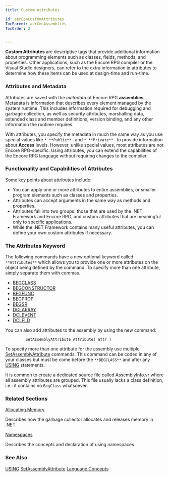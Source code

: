 ```yaml
---
title: Custom Attributes

Id: aerConCustomAttributes
TocParent: aerConAssemblies
TocOrder: 2


---
```


**Custom Attributes** are descriptive tags that provide additional information about programming elements such as classes, fields, methods, and properties. Other applications, such as the Encore RPG compiler or the Visual Studio designers, can refer to the extra information in attributes to determine how these items can be used at design-time and run-time. 

### Attributes and Metadata
Attributes are saved with the *metadata* of Encore RPG **assemblies** . Metadata is information that describes every element managed by the system runtime. This includes information required for debugging and garbage collection, as well as security attributes, marshalling data, extended class and member definitions, version binding, and any other information the runtime requires. 

With attributes, you specify the metadata in much the same way as you use special values like ```* **Public** ``` and ```* **Private** ``` to provide information about **Access** levels. However, unlike special values, most attributes are not Encore RPG-specific. Using attributes, you can extend the capabilities of the Encore RPG language without requiring changes to the compiler. 

### Functionality and Capabilities of Attributes
Some key points about attributes include: 

- You can apply one or more attributes to entire assemblies, or smaller program
                elements such as classes and properties.
- Attributes can accept arguments in the same way as methods and properties.
- Attributes fall into two groups: those that are used by the .NET Framework and
                Encore RPG, and custom attributes that are meaningful only to specific
                applications.
- While the .NET Framework contains many useful attributes, you can define your
                own custom attributes if necessary.

### The Attributes Keyword
The following commands have a new optional keyword called ``` **Attributes** ``` which allows you to provide one or more attributes on the object being defined by the command. To specify more than one attribute, simply separate them with commas. 

- [BEGCLASS](BEGCLASS.html)
- [BEGCONSTRUCTOR](BEGCONSTRUCTOR.html)
- [BEGFUNC](BEGFUNC.html)
- [BEGPROP](BEGPROP.html)
- [BEGSR](BEGSR.html)
- [DCLARRAY](DCLARRAY.html)
- [DCLEVENT](DCLEVENT.html)
- [DCLFLD](DCLFLD.html)

You can also add attributes to the assembly by using the new command:

```
         SetAssemblyAttribute Attribute( attr )
```

To specify more than one attribute for the assembly use multiple [SetAssemblyAttribute](SETASSEMBLYATTRIBUTE.html) commands. This command can be coded in any of your classes but must be come before the ``` **BEGCLASS** ``` and after any [USING](USING.html) statements. 

It is common to create a dedicated source file called AssemblyInfo.vr where all assembly attributes are grouped. This file usually lacks a class definition, i.e.: it contains no ```BegClass``` whatsoever. 

### Related Sections

[Allocating Memory](aerConAllocatingMemory.html)

Describes how the garbage collector allocates and releases memory in .NET.


[Namespaces](aerConNamespacesStart.html)

Describes the concepts and declaration of using namespaces.


### See Also
[USING](USING.html)
[SetAssemblyAttribute](SETASSEMBLYATTRIBUTE.html)
[Language Concepts](aerConLanguageConceptsMain.html) 
